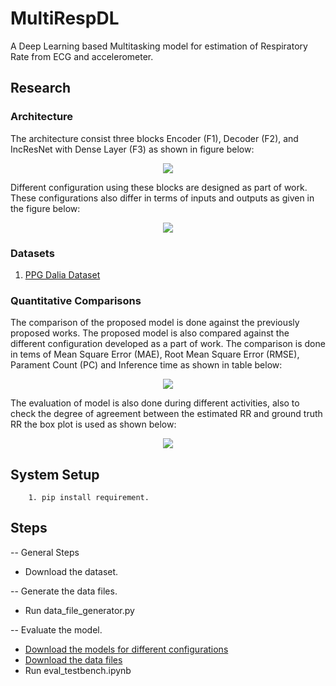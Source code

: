 # MultiRespDL

A Deep Learning based Multitasking model for estimation of Respiratory Rate from ECG and accelerometer.

## Research

### Architecture
The architecture consist three blocks Encoder (F1), Decoder (F2), and IncResNet with Dense Layer (F3) as shown in figure below:
<p align="center">
  <image src = 'https://github.com/HTIC-HPOC/MultiRespDL/blob/main/plot/RespNet2_V2.0_block_crop.png'>
</p>
  
Different configuration using these blocks are designed as part of work. These configurations also differ in terms of inputs and outputs as given in the figure below:

<p align="center">
  <image src = 'https://github.com/HTIC-HPOC/MultiRespDL/blob/main/plot/Model_Table_6.0.png' >
</p>
  
### Datasets
  1. [PPG Dalia Dataset](https://archive.ics.uci.edu/ml/datasets/PPG-DaLiA)

### Quantitative Comparisons
  The comparison of the proposed model is done against the previously proposed works. The proposed model is also compared against the different configuration developed as a part 
  of work. The comparison is done in tems of Mean Square Error (MAE), Root Mean Square Error (RMSE), Parament Count (PC) and Inference time as shown in table below:
  <p align="center">
  <image src = 'https://github.com/HTIC-HPOC/MultiRespDL/blob/main/plot/Results.png' >
</p>
    
  The evaluation of model is also done during different activities, also to check the degree of agreement between the estimated RR and ground truth RR the box plot is used as     shown below:
    <p align="center">
    <image src = 'https://github.com/HTIC-HPOC/MultiRespDL/blob/main/plot/Plots_boc_ba.jpg' >
     </p>
    
## System Setup
        1. pip install requirement.

## Steps
  -- General Steps
  * Download the dataset.
      
  -- Generate the data files.
  * Run data_file_generator.py
  
  -- Evaluate the model.
  * [Download the models for different configurations](https://drive.google.com/drive/folders/1wsyNcdeR1MF__zN9J5vhp9xQ8497aoV1?usp=sharing)
  * [Download the data files](https://drive.google.com/drive/folders/1PIaNOR3ddFgQ0L0QK-3v3PvOojIceIZ3?usp=sharing)
  * Run eval_testbench.ipynb
      


      
           
      
          



